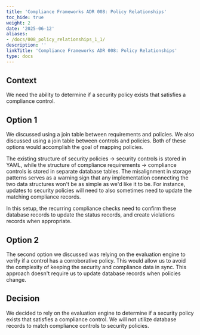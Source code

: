 ```yaml
---
title: 'Compliance Frameworks ADR 008: Policy Relationships'
toc_hide: true
weight: 2
date: '2025-06-12'
aliases:
- /docs/008_policy_relationships_1_1/
description: ''
linkTitle: 'Compliance Frameworks ADR 008: Policy Relationships'
type: docs
---
```


## Context

We need the ability to determine if a security policy exists that satisfies a compliance control.

## Option 1

We discussed using a join table between requirements and policies. We also discussed using a join table
between controls and policies. Both of these options would accomplish the goal of mapping policies.

The existing structure of security policies -> security controls is stored in YAML, while the structure of
compliance requirements -> compliance controls is stored in separate database tables. The misalignment in
storage patterns serves as a warning sign that any implementation connecting the two data structures won't
be as simple as we'd like it to be. For instance, updates to security policies will need to also sometimes
need to update the matching compliance records.

In this setup, the recurring compliance checks need to confirm these database records to update the
status records, and create violations records when appropriate.

## Option 2

The second option we discussed was relying on the evaluation engine to verify if a control has a corroborative
policy. This would allow us to avoid the complexity of keeping the security and compliance data in sync. This
approach doesn't require us to update database records when policies change.

## Decision

We decided to rely on the evaluation engine to determine if a security policy exists that satisfies a compliance
control. We will not utilize database records to match compliance controls to security policies.
